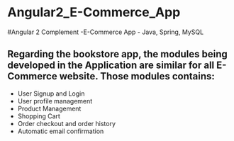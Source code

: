 # Angular2_E-Commerce_App
#Angular 2 Complement -E-Commerce App - Java, Spring, MySQL
## Regarding the bookstore app, the modules being developed in the Application are similar for all E-Commerce website. Those modules contains:

- User Signup and Login
- User profile management
- Product Management
- Shopping Cart 
- Order checkout and order history
- Automatic email confirmation


